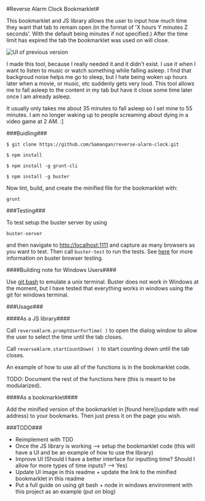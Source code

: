 #Reverse Alarm Clock Bookmarklet#

This bookmarklet and JS library allows the user to input how much time they want that tab to remain open (in the format of 'X hours Y minutes Z seconds'. With the default being minutes if not specified.) After the time limit has expired the tab the bookmarklet was used on will close.

![UI of previous version](http://i.imgur.com/feNZg.png)

I made this tool, because I really needed it and it didn't exist. I use it when I want to listen to music or watch something while falling asleep. I find that backgroud noise helps me go to sleep, but I hate being woken up hours later when a movie, or music, etc suddenly gets very loud. This tool allows me to fall asleep to the content in my tab but have it close some time later once I am already asleep. 

It usually only takes me about 35 minutes to fall asleep so I set mine to 55 minutes. I am no longer waking up to people screaming about dying in a video game at 2 AM. :]

###Buidling###

`$ git clone https://github.com/Samangan/reverse-alarm-clock.git`

`$ npm install`

`$ npm install -g grunt-cli`

`$ npm install -g buster`

Now lint, build, and create the minified file for the bookmarklet with:

`grunt`

###Testing###

To test setup the buster server by using 

`buster-server`

and then navigate to [http://localhost:1111](http://localhost:1111) and capture as many browsers as you want to test. Then call `buster-test` to run the tests. See [here](http://docs.busterjs.org/en/latest/browser-testing/) for more information on buster browser testing.

####Building note for Windows Users####

Use [git bash](http://git-scm.com/downloads) to emulate a unix terminal. Buster does not work in Windows at the moment, but I have tested that everything works in windows using the git for windows terminal.


###Usage###

####As a JS library####


Call `reverseAlarm.promptUserForTime( )` to open the dialog window to allow the user to select the time until the tab closes. 

Call `reverseAlarm.startCountDown( )` to start counting down until the tab closes.

An example of how to use all of the functions is in the bookmarklet code.

TODO: Document the rest of the functions here (this is meant to be modularized).

####As a bookmarklet####

Add the minified version of the bookmarklet in [found here](update with real address) to your bookmarks. Then just press it on the page you wish. 


###TODO###
 * Reimplement with TDD
 * Once the JS library is working --> setup the bookmarklet code (this will have a UI and be an example of how to use the library)
 * Improve UI (Should I have a better interface for inputting time? Should I allow for more types of time inputs? --> Yes)
 * Update UI image in this readme + update the link to the minified bookmarklet in this readme
 * Put a full guide on using git bash + node in windows environment with this project as an example (put on blog)

